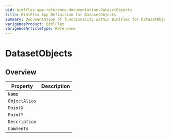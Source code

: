 ```yaml
---
uid: bimlflex-app-reference-documentation-DatasetObjects
title: BimlFlex App Definition for DatasetObjects
summary: Documentation of functionality within BimlFlex for DatasetObjects
varigenceProduct: BimlFlex
varigenceArticleType: Reference
---
```


# DatasetObjects



## Overview
  
| Property | Description |
| --------- | ----------- |
|`Name` | |
|`ObjectAlias` | |
|`PointX` | |
|`PointY` | |
|`Description` | |
|`Comments` | |
